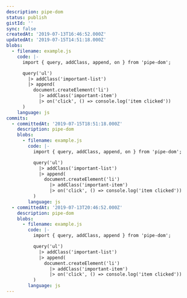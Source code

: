 ```yaml
---
description: pipe-dom
status: publish
gistId: ''
sync: false
createdAt: '2019-07-13T16:46:52.000Z'
updatedAt: '2019-07-15T14:51:18.000Z'
blobs:
  - filename: example.js
    code: |-
      import { query, addClass, append, on } from 'pipe-dom';

      query('ul')
        |> addClass('important-list')
        |> append(
          document.createElement('li')
            |> addClass('important-item')
            |> on('click', () => console.log('item clicked'))
      )
    language: js
commits:
  - committedAt: '2019-07-15T18:51:18.000Z'
    description: pipe-dom
    blobs:
      - filename: example.js
        code: |-
          import { query, addClass, append, on } from 'pipe-dom';

          query('ul')
            |> addClass('important-list')
            |> append(
              document.createElement('li')
                |> addClass('important-item')
                |> on('click', () => console.log('item clicked'))
          )
        language: js
  - committedAt: '2019-07-13T20:46:52.000Z'
    description: pipe-dom
    blobs:
      - filename: example.js
        code: |-
          import { query, addClass, append } from 'pipe-dom';

          query('ul')
            |> addClass('important-list')
            |> append(
              document.createElement('li')
                |> addClass('important-item')
                |> on('click', () => console.log('item clicked'))
          )
        language: js
---
```


